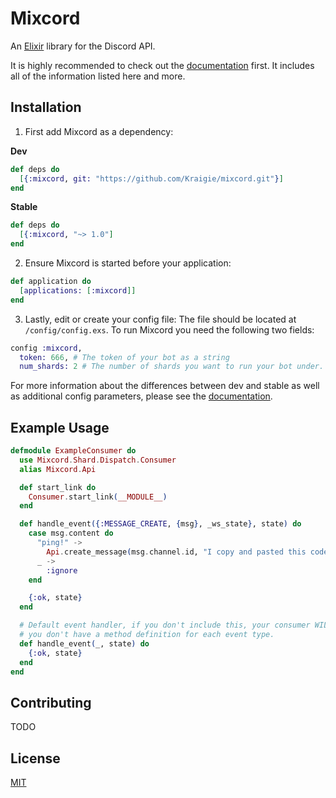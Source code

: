 # Mixcord

An [Elixir](http://elixir-lang.org/) library for the Discord API.

It is highly recommended to check out the
[documentation](https://kraigie.github.io/mixcord/) first. It includes all of the
information listed here and more.

## Installation
 1. First add Mixcord as a dependency:

 **Dev**
```Elixir
def deps do
  [{:mixcord, git: "https://github.com/Kraigie/mixcord.git"}]
end
```

  **Stable**
```elixir
def deps do
  [{:mixcord, "~> 1.0"]
end
```

 2. Ensure Mixcord is started before your application:
```elixir
def application do
  [applications: [:mixcord]]
end
```

 3. Lastly, edit or create your config file:
The file should be located at `/config/config.exs`. To run Mixcord you need the
following two fields:
```Elixir
config :mixcord,
  token: 666, # The token of your bot as a string
  num_shards: 2 # The number of shards you want to run your bot under.
```

For more information about the differences between dev and stable as well as
additional config parameters, please see the
[documentation](https://kraigie.github.io/mixcord/).

## Example Usage
```Elixir
defmodule ExampleConsumer do
  use Mixcord.Shard.Dispatch.Consumer
  alias Mixcord.Api

  def start_link do
    Consumer.start_link(__MODULE__)
  end

  def handle_event({:MESSAGE_CREATE, {msg}, _ws_state}, state) do
    case msg.content do
      "ping!" ->
        Api.create_message(msg.channel.id, "I copy and pasted this code")
      _ ->
        :ignore
    end

    {:ok, state}
  end

  # Default event handler, if you don't include this, your consumer WILL crash if
  # you don't have a method definition for each event type.
  def handle_event(_, state) do
    {:ok, state}
  end
end
```

## Contributing
TODO

## License
[MIT](https://opensource.org/licenses/MIT)
